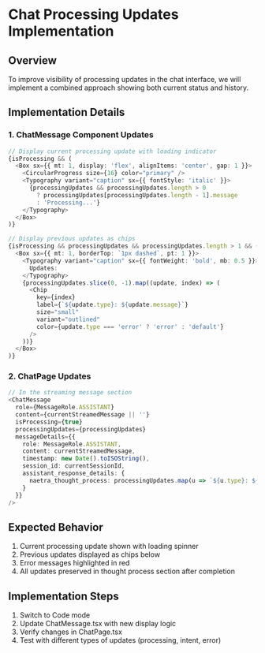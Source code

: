 # Chat Processing Updates Implementation

## Overview
To improve visibility of processing updates in the chat interface, we will implement a combined approach showing both current status and history.

## Implementation Details

### 1. ChatMessage Component Updates
```typescript
// Display current processing update with loading indicator
{isProcessing && (
  <Box sx={{ mt: 1, display: 'flex', alignItems: 'center', gap: 1 }}>
    <CircularProgress size={16} color="primary" />
    <Typography variant="caption" sx={{ fontStyle: 'italic' }}>
      {processingUpdates && processingUpdates.length > 0 
        ? processingUpdates[processingUpdates.length - 1].message 
        : 'Processing...'}
    </Typography>
  </Box>
)}

// Display previous updates as chips
{isProcessing && processingUpdates && processingUpdates.length > 1 && (
  <Box sx={{ mt: 1, borderTop: `1px dashed`, pt: 1 }}>
    <Typography variant="caption" sx={{ fontWeight: 'bold', mb: 0.5 }}>
      Updates:
    </Typography>
    {processingUpdates.slice(0, -1).map((update, index) => (
      <Chip 
        key={index}
        label={`${update.type}: ${update.message}`}
        size="small"
        variant="outlined"
        color={update.type === 'error' ? 'error' : 'default'}
      />
    ))}
  </Box>
)}
```

### 2. ChatPage Updates
```typescript
// In the streaming message section
<ChatMessage
  role={MessageRole.ASSISTANT}
  content={currentStreamedMessage || ''}
  isProcessing={true}
  processingUpdates={processingUpdates}
  messageDetails={{
    role: MessageRole.ASSISTANT,
    content: currentStreamedMessage,
    timestamp: new Date().toISOString(),
    session_id: currentSessionId,
    assistant_response_details: {
      naetra_thought_process: processingUpdates.map(u => `${u.type}: ${u.message}`)
    }
  }}
/>
```

## Expected Behavior
1. Current processing update shown with loading spinner
2. Previous updates displayed as chips below
3. Error messages highlighted in red
4. All updates preserved in thought process section after completion

## Implementation Steps
1. Switch to Code mode
2. Update ChatMessage.tsx with new display logic
3. Verify changes in ChatPage.tsx
4. Test with different types of updates (processing, intent, error)